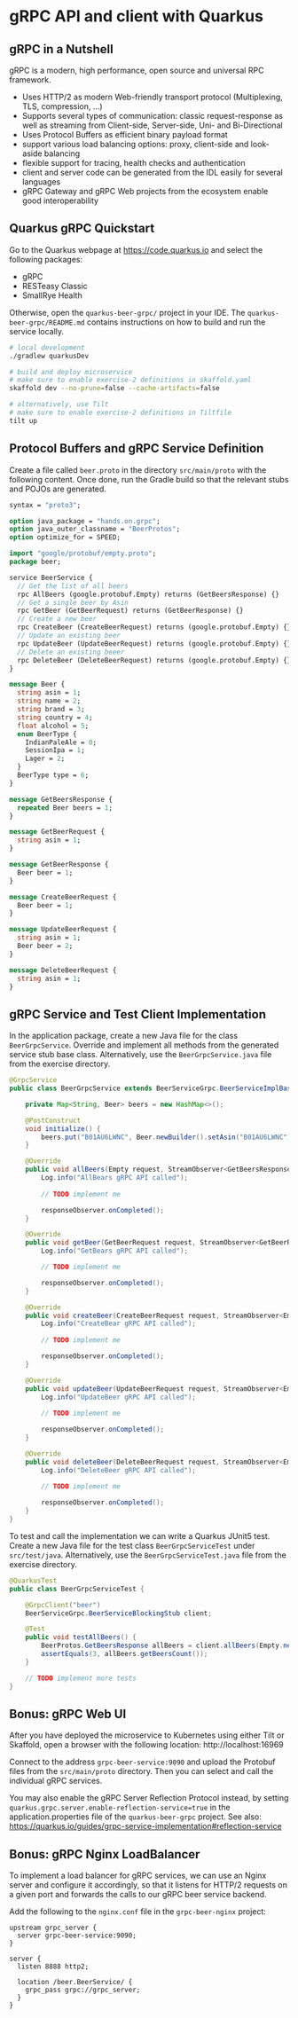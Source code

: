# gRPC API and client with Quarkus

## gRPC in a Nutshell

gRPC is a modern, high performance, open source and  universal RPC framework.
- Uses HTTP/2 as modern Web-friendly transport protocol (Multiplexing, TLS, compression, …)
- Supports several types of communication: classic request-response as well as streaming from Client-side, Server-side, Uni- and Bi-Directional
- Uses Protocol Buffers as efficient binary payload format
- support various load balancing options: proxy, client-side and look-aside balancing
- flexible support for tracing, health checks and authentication
- client and server code can be generated from the IDL easily for several languages
- gRPC Gateway and gRPC  Web projects from the ecosystem enable good interoperability

## Quarkus gRPC Quickstart

Go to the Quarkus webpage at https://code.quarkus.io and select the following packages:
- gRPC
- RESTeasy Classic
- SmallRye Health

Otherwise, open the `quarkus-beer-grpc/` project in your IDE. The `quarkus-beer-grpc/README.md` contains instructions
on how to build and run the service locally.

```bash
# local development
./gradlew quarkusDev

# build and deploy microservice
# make sure to enable exercise-2 definitions in skaffold.yaml
skaffold dev --no-prune=false --cache-artifacts=false

# alternatively, use Tilt
# make sure to enable exercise-2 definitions in Tiltfile
tilt up
```

## Protocol Buffers and gRPC Service Definition

Create a file called `beer.proto` in the directory `src/main/proto` with the following content.
Once done, run the Gradle build so that the relevant stubs and POJOs are generated.

```proto
syntax = "proto3";

option java_package = "hands.on.grpc";
option java_outer_classname = "BeerProtos";
option optimize_for = SPEED;

import "google/protobuf/empty.proto";
package beer;

service BeerService {
  // Get the list of all beers
  rpc AllBeers (google.protobuf.Empty) returns (GetBeersResponse) {}
  // Get a single beer by Asin
  rpc GetBeer (GetBeerRequest) returns (GetBeerResponse) {}
  // Create a new beer
  rpc CreateBeer (CreateBeerRequest) returns (google.protobuf.Empty) {}
  // Update an existing beer
  rpc UpdateBeer (UpdateBeerRequest) returns (google.protobuf.Empty) {}
  // Delete an existing beeer
  rpc DeleteBeer (DeleteBeerRequest) returns (google.protobuf.Empty) {}
}

message Beer {
  string asin = 1;
  string name = 2;
  string brand = 3;
  string country = 4;
  float alcohol = 5;
  enum BeerType {
    IndianPaleAle = 0;
    SessionIpa = 1;
    Lager = 2;
  }
  BeerType type = 6;
}

message GetBeersResponse {
  repeated Beer beers = 1;
}

message GetBeerRequest {
  string asin = 1;
}

message GetBeerResponse {
  Beer beer = 1;
}

message CreateBeerRequest {
  Beer beer = 1;
}

message UpdateBeerRequest {
  string asin = 1;
  Beer beer = 2;
}

message DeleteBeerRequest {
  string asin = 1;
}
```

## gRPC Service and Test Client Implementation

In the application package, create a new Java file for the class `BeerGrpcService`. Override and implement
all methods from the generated service stub base class. Alternatively, use the `BeerGrpcService.java` file
from the exercise directory.

```java
@GrpcService
public class BeerGrpcService extends BeerServiceGrpc.BeerServiceImplBase {

    private Map<String, Beer> beers = new HashMap<>();

    @PostConstruct
    void initialize() {
        beers.put("B01AU6LWNC", Beer.newBuilder().setAsin("B01AU6LWNC").setName("Edelstoff Exportbier").setBrand("Augustiner Brauerei München").setCountry("Germany").setAlcohol(5.6f).setType(Beer.BeerType.Lager).build());
    }

    @Override
    public void allBeers(Empty request, StreamObserver<GetBeersResponse> responseObserver) {
        Log.info("AllBears gRPC API called");
        
        // TODO implement me

        responseObserver.onCompleted();
    }

    @Override
    public void getBeer(GetBeerRequest request, StreamObserver<GetBeerResponse> responseObserver) {
        Log.info("GetBears gRPC API called");

        // TODO implement me

        responseObserver.onCompleted();
    }

    @Override
    public void createBeer(CreateBeerRequest request, StreamObserver<Empty> responseObserver) {
        Log.info("CreateBear gRPC API called");
        
        // TODO implement me

        responseObserver.onCompleted();
    }

    @Override
    public void updateBeer(UpdateBeerRequest request, StreamObserver<Empty> responseObserver) {
        Log.info("UpdateBeer gRPC API called");
        
        // TODO implement me

        responseObserver.onCompleted();
    }

    @Override
    public void deleteBeer(DeleteBeerRequest request, StreamObserver<Empty> responseObserver) {
        Log.info("DeleteBeer gRPC API called");
        
        // TODO implement me

        responseObserver.onCompleted();
    }
}
```

To test and call the implementation we can write a Quarkus JUnit5 test. Create a new Java file for the test class `BeerGrpcServiceTest` under `src/test/java`. Alternatively, use the `BeerGrpcServiceTest.java` file
from the exercise directory.

```java
@QuarkusTest
public class BeerGrpcServiceTest {

    @GrpcClient("beer")
    BeerServiceGrpc.BeerServiceBlockingStub client;

    @Test
    public void testAllBeers() {
        BeerProtos.GetBeersResponse allBeers = client.allBeers(Empty.newBuilder().build());
        assertEquals(3, allBeers.getBeersCount());
    }

    // TODO implement more tests
}
```

## Bonus: gRPC Web UI

After you have deployed the microservice to Kubernetes using either Tilt or Skaffold, open a browser
with the following location: http://localhost:16969

Connect to the address `grpc-beer-service:9090` and upload the Protobuf files from the `src/main/proto` directory.
Then you can select and call the individual gRPC services.

You may also enable the gRPC Server Reflection Protocol instead, by setting `quarkus.grpc.server.enable-reflection-service=true` in the application.properties file of the `quarkus-beer-grpc` project.
See also: https://quarkus.io/guides/grpc-service-implementation#reflection-service



## Bonus: gRPC Nginx LoadBalancer

To implement a load balancer for gRPC services, we can use an Nginx server and configure it accordingly, so that it
listens for HTTP/2 requests on a given port and forwards the calls to our gRPC beer service backend.

Add the following to the `nginx.conf` file in the `grpc-beer-nginx` project:
```
upstream grpc_server {
  server grpc-beer-service:9090;
}

server {
  listen 8888 http2;

  location /beer.BeerService/ {
    grpc_pass grpc://grpc_server;
  }
}
```

